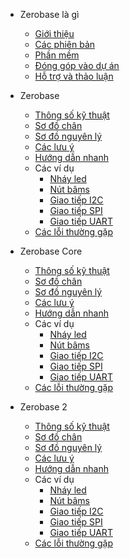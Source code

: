 - Zerobase là gì
  - [Giới thiệu]()
  - [Các phiên bản]()
  - [Phần mềm]()
  - [Đóng góp vào dự án]()
  - [Hỗ trợ và thảo luận]()

- Zerobase
  - [Thông số kỹ thuật]()
  - [Sơ đồ chân]()
  - [Sơ đồ nguyên lý]()
  - [Các lưu ý]()
  - [Hướng dẫn nhanh]()
  - Các ví dụ
    - [Nháy led]()
    - [Nút bâms]()
    - [Giao tiếp I2C]()
    - [Giao tiếp SPI]()
    - [Giao tiếp UART]()
  - [Các lỗi thường gặp]()

- Zerobase Core
  - [Thông số kỹ thuật]()
  - [Sơ đồ chân]()
  - [Sơ đồ nguyên lý]()
  - [Các lưu ý]()
  - [Hướng dẫn nhanh]()
  - Các ví dụ
    - [Nháy led]()
    - [Nút bâms]()
    - [Giao tiếp I2C]()
    - [Giao tiếp SPI]()
    - [Giao tiếp UART]()
  - [Các lỗi thường gặp]()

- Zerobase 2
  - [Thông số kỹ thuật]()
  - [Sơ đồ chân]()
  - [Sơ đồ nguyên lý]()
  - [Các lưu ý]()
  - [Hướng dẫn nhanh]()
  - Các ví dụ
    - [Nháy led]()
    - [Nút bâms]()
    - [Giao tiếp I2C]()
    - [Giao tiếp SPI]()
    - [Giao tiếp UART]()
  - [Các lỗi thường gặp]()